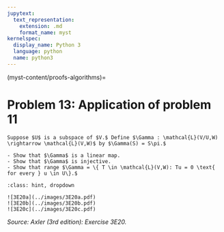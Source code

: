 ```yaml
---
jupytext:
  text_representation:
    extension: .md
    format_name: myst
kernelspec:
  display_name: Python 3
  language: python
  name: python3
---
```


(myst-content/proofs-algorithms)=
# Problem 13: Application of problem 11

```{admonition} Problem 13
Suppose $U$ is a subspace of $V.$ Define $\Gamma : \mathcal{L}(V/U,W) \rightarrow \mathcal{L}(V,W)$ by $\Gamma(S) = S\pi.$

- Show that $\Gamma$ is a linear map.
- Show that $\Gamma$ is injective.
- Show that range $\Gamma = \{ T \in \mathcal{L}(V,W): Tu = 0 \text{ for every } u \in U\}.$

```



```{admonition} Solution
:class: hint, dropdown

![3E20a](../images/3E20a.pdf)
![3E20b](../images/3E20b.pdf)
![3E20c](../images/3E20c.pdf)
```


_Source: Axler (3rd edition):  Exercise 3E20._